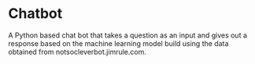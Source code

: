 # Chatbot
A Python based chat bot that takes a question as an input and gives out a response based on the machine learning model build using the data obtained from notsocleverbot.jimrule.com.
